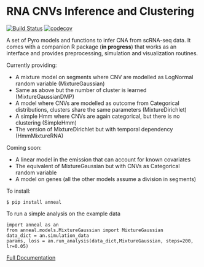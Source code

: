 # RNA CNVs Inference and Clustering


[![Build Status](https://travis-ci.org/Militeee/anneal.svg?branch=master)](https://travis-ci.org/Militeee/anneal)
[![codecov](https://codecov.io/gh/Militeee/anneal/branch/master/graph/badge.svg)](https://codecov.io/gh/Militeee/anneal)


A set of Pyro models and functions to infer CNA from scRNA-seq data. 
It comes with a companion R package (**in progress**) that works as an interface and provides preprocessing, simulation and visualization routines.


Currently providing:

- A mixture model on segments where CNV are modelled as LogNormal random variable (MixtureGaussian) 
- Same as above but the number of cluster is learned (MixtureGaussianDMP)
- A model where CNVs are modelled as outcome from Categorical distributions, clusters share the same parameters (MixtureDirichlet)
- A simple Hmm where CNVs are again categorical, but there is no clustering (SimpleHmm)
- The version of MixtureDirichlet but with temporal dependency  (HmmMixtureRNA)

Coming soon:
- A linear model in the emission that can account for known covariates
- The equivalent of MixtureGaussian but with CNVs as Categorical random variable
- A model on genes (all the other models assume a division in segments)

To install:

`$ pip install anneal`

To run a simple analysis on the example data

```
import anneal as an
from anneal.models.MixtureGaussian import MixtureGaussian
data_dict = an.simulation_data
params, loss = an.run_analysis(data_dict,MixtureGaussian, steps=200, lr=0.05)
```


[Full Documentation](https://annealpyro.readthedocs.io/en/latest/)
